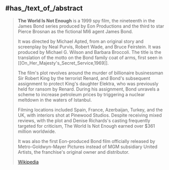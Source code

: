 ﻿---
aliases:
- "The World Is Not Enough"
---

## #has_/text_of_/abstract 

> **The World Is Not Enough** is a 1999 spy film, the nineteenth in the James Bond series produced by Eon Productions 
> and the third to star Pierce Brosnan as the fictional MI6 agent James Bond. 
> 
> It was directed by Michael Apted, 
> from an original story and screenplay by Neal Purvis, Robert Wade, and Bruce Feirstein. 
> It was produced by Michael G. Wilson and Barbara Broccoli. 
> The title is the translation of the motto on the Bond family coat of arms, 
> first seen in [[On_Her_Majesty's_Secret_Service,1969]].
>
> The film's plot revolves around the murder of billionaire businessman Sir Robert King by the terrorist Renard, 
> and Bond's subsequent assignment to protect King's daughter Elektra, who was previously held for ransom by Renard. 
> During his assignment, Bond unravels a scheme to increase petroleum prices 
> by triggering a nuclear meltdown in the waters of Istanbul.
>
> Filming locations included Spain, France, Azerbaijan, Turkey, and the UK, with interiors shot at Pinewood Studios. 
> Despite receiving mixed reviews, with the plot and Denise Richards's casting frequently targeted for criticism, 
> The World Is Not Enough earned over $361 million worldwide. 
> 
> It was also the first Eon-produced Bond film officially released by Metro-Goldwyn-Mayer Pictures 
> instead of MGM subsidiary United Artists, the franchise's original owner and distributor.
>
> [Wikipedia](https://en.wikipedia.org/wiki/The%20World%20Is%20Not%20Enough)




